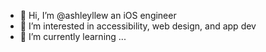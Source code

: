 - 👋 Hi, I’m @ashleyllew an iOS engineer
- 👀 I’m interested in accessibility, web design, and app dev
- 🌱 I’m currently learning ...

<!---
ashleyllew/ashleyllew is a ✨ special ✨ repository because its `README.md` (this file) appears on your GitHub profile.
You can click the Preview link to take a look at your changes.
--->
